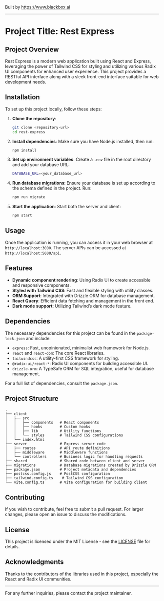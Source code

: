 
Built by https://www.blackbox.ai

---

# Project Title: Rest Express

## Project Overview

Rest Express is a modern web application built using React and Express, leveraging the power of Tailwind CSS for styling and utilizing various Radix UI components for enhanced user experience. This project provides a RESTful API interface along with a sleek front-end interface suitable for web development needs.

## Installation

To set up this project locally, follow these steps:

1. **Clone the repository**:
   ```bash
   git clone <repository-url>
   cd rest-express
   ```

2. **Install dependencies**:
   Make sure you have Node.js installed, then run:
   ```bash
   npm install
   ```

3. **Set up environment variables**:
   Create a `.env` file in the root directory and add your database URL:
   ```bash
   DATABASE_URL=<your_database_url>
   ```

4. **Run database migrations**:
   Ensure your database is set up according to the schema defined in the project. Run:
   ```bash
   npm run migrate
   ```

5. **Start the application**:
   Start both the server and client:
   ```bash
   npm start
   ```

## Usage

Once the application is running, you can access it in your web browser at `http://localhost:3000`. The server APIs can be accessed at `http://localhost:5000/api`.

## Features

- **Dynamic component rendering**: Using Radix UI to create accessible and responsive components.
- **Styled with Tailwind CSS**: Fast and flexible styling with utility classes.
- **ORM Support**: Integrated with Drizzle ORM for database management.
- **React Query**: Efficient data fetching and management in the front end.
- **Dark mode support**: Utilizing Tailwind’s dark mode feature.

## Dependencies

The necessary dependencies for this project can be found in the `package-lock.json` and include:

- `express`: Fast, unopinionated, minimalist web framework for Node.js.
- `react` and `react-dom`: The core React libraries.
- `tailwindcss`: A utility-first CSS framework for styling.
- `@radix-ui/react-*`: Radix UI components for building accessible UI.
- `drizzle-orm`: A TypeSafe ORM for SQL integration, useful for database management.

For a full list of dependencies, consult the `package.json`.

## Project Structure

```
.
├── client
│   ├── src
│   │   ├── components   # React components
│   │   ├── hooks        # Custom hooks
│   │   ├── lib          # Utility functions
│   │   └── styles       # Tailwind CSS configurations
│   └── index.html
├── server               # Express server code
│   ├── routes           # API route definitions
│   ├── middleware       # Middleware functions
│   └── controllers      # Business logic for handling requests
├── shared               # Shared code between client and server
├── migrations           # Database migrations created by Drizzle ORM
├── package.json         # Project metadata and dependencies
├── postcss.config.js    # PostCSS configuration
├── tailwind.config.ts    # Tailwind CSS configuration
└── vite.config.ts       # Vite configuration for building client
```

## Contributing

If you wish to contribute, feel free to submit a pull request. For larger changes, please open an issue to discuss the modifications.

## License

This project is licensed under the MIT License - see the [LICENSE](LICENSE) file for details.

## Acknowledgments

Thanks to the contributors of the libraries used in this project, especially the React and Radix UI communities.

---

For any further inquiries, please contact the project maintainer.
